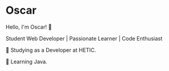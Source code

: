 # Oscar


Hello, I'm Oscar! 👋

Student Web Developer | Passionate Learner | Code Enthusiast

💼 Studying as a Developer at HETIC.

🌱 Learning Java.
